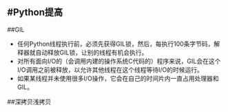 #Python提高
---
##GIL
- 任何Python线程执行前，必须先获得GIL锁，然后，每执行100条字节码，解释器就自动释放GIL锁，让别的线程有机会执行。
- 对所有面向I/O的（会调用内建的操作系统C代码的）程序来说，GIL会在这个I/O调用之前被释放，以允许其他线程在这个线程等待I/O的时候运行。
- 如果某线程并未使用很多I/O操作，它会在自己的时间片内一直占用处理器和GIL。

##深拷贝浅拷贝
